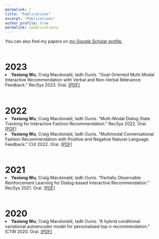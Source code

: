 ```yaml
---
permalink: /
title: "Publications"
excerpt: "Publications"
author_profile: true
permalink: /publications/
---
```


You can also find my papers on <u><a href="https://scholar.google.com/citations?user=zKPWrEAAAAAJ&hl=en&oi=ao">my Google Scholar profile</a>.</u>

<h1 style="margin-bottom:0px;padding-top:20px;">2023</h1>

  <!-- Item: wu2023goal -->
  <li >
  <b>Yaxiong Wu</b>, Craig Macdonald, Iadh Ounis. &ldquo;Goal-Oriented Multi-Modal Interactive Recommendation with Verbal and Non-Verbal Relevance Feedback.&rdquo; RecSys 2023. Oral.
  <a href="https://dl.acm.org/doi/pdf/10.1145/3604915.3608775">[PDF]</a>

<h1 style="margin-bottom:0px;padding-top:20px;">2022</h1>

  <!-- Item: wu2022multimodal -->
  <li >
  <b>Yaxiong Wu</b>, Craig Macdonald, Iadh Ounis. &ldquo;Multi-Modal Dialog State Tracking for Interactive Fashion Recommendation.&rdquo; RecSys 2022. Oral.
  <a href="https://dl.acm.org/doi/pdf/10.1145/3523227.3546774">[PDF]</a>

  <!-- Item: wu2022negative -->
  <li >
  <b>Yaxiong Wu</b>, Craig Macdonald, Iadh Ounis. &ldquo;Multimodal Conversational Fashion Recommendation with Positive and Negative Natural-Language Feedback.&rdquo; CUI 2022. Oral.
  <a href="https://dl.acm.org/doi/pdf/10.1145/3543829.3543837">[PDF]</a>


<h1 style="margin-bottom:0px;padding-top:20px;">2021</h1>
<!--   <ul class="biblist"> -->

  <!-- Item: wu2021partially -->
  <li >
  <b>Yaxiong Wu</b>, Craig Macdonald, Iadh Ounis. &ldquo;Partially Observable Reinforcement Learning for Dialog-based Interactive Recommendation.&rdquo; RecSys 2021. Oral.
<!--   <a href="https://scholar.googleusercontent.com/scholar.bib?q=info:WFjgfortG8AJ:scholar.google.com/&output=citation&scisdr=CgWyeQZ5EKDMth-kU9c:AAGBfm0AAAAAYo6iS9eAeTQL8qk9TmnIFO8R9FWAZJ32&scisig=AAGBfm0AAAAAYo6iS1D2ISddSbppjC-PaLpa88LI661V&scisf=4&ct=citation&cd=-1&hl=en">[BibTeX]</a> -->
  <a href="https://eprints.gla.ac.uk/246701/2/246701.pdf">[PDF]</a>


<h1 style="margin-bottom:0px;padding-top:20px;">2020</h1>

  <!-- Item: wu2020hybrid -->
  <li >
  <b>Yaxiong Wu</b>, Craig Macdonald, Iadh Ounis. &ldquo;A hybrid conditional variational autoencoder model for personalised top-n recommendation.&rdquo; ICTIR 2020. Oral.
<!--   <a href="https://scholar.googleusercontent.com/scholar.bib?q=info:wGZEuZSH7McJ:scholar.google.com/&output=citation&scisdr=CgWyeQZ5EKDMth-m_gE:AAGBfm0AAAAAYo6g5gGthUp_KWgIzAQiGG2AweHABpdc&scisig=AAGBfm0AAAAAYo6g5oLKMzLM_9zU8qpGVcllHw1oRpfJ&scisf=4&ct=citation&cd=-1&hl=en">[BibTeX]</a> -->
  <a href="https://eprints.gla.ac.uk/219367/1/219367.pdf">[PDF]</a>

    
    


<!-- ---
layout: archive
title: "Publications"
permalink: /publications/
author_profile: true
---

{% if author.googlescholar %}
  You can also find my articles on <u><a href="{{author.googlescholar}}">my Google Scholar profile</a>.</u>
{% endif %}

{% include base_path %}

{% for post in site.publications reversed %}
  {% include archive-single.html %}
{% endfor %} -->

